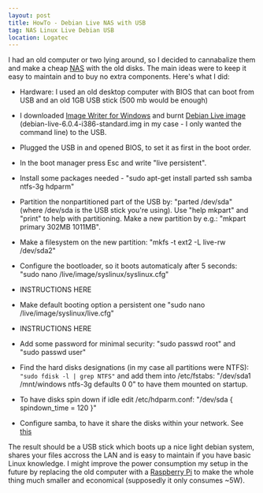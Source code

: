 ```yaml
---
layout: post
title: HowTo - Debian Live NAS with USB
tag: NAS Linux Live Debian USB
location: Logatec
---
```

I had an old computer or two lying around, so I decided to cannabalize them and make a cheap [NAS](http://en.wikipedia.org/wiki/Network-attached_storage) with the old disks. The main ideas were to keep it easy to maintain and to buy no extra components.
Here's what I did:

* Hardware: I used an old desktop computer with BIOS that can boot from USB and an old 1GB USB stick (500 mb would be enough)
* I downloaded [Image Writer for Windows](launchpad.net/win32-image-writer) and burnt [Debian Live image](http://cdimage.debian.org/cdimage/release/current-live/i386/usb-hdd/) (debian-live-6.0.4-i386-standard.img in my case - I only wanted the command line) to the USB.
* Plugged the USB in and opened BIOS, to set it as first in the boot order.
* In the boot manager press Esc and write "live persistent".
* Install some packages needed - "sudo apt-get install parted ssh samba ntfs-3g hdparm"
* Partition the nonpartitioned part of the USB by: "parted /dev/sda" (where /dev/sda is the USB stick you're using). Use "help mkpart" and "print" to help with partitioning. Make a new partition by e.g.: "mkpart primary 302MB 1011MB".
* Make a filesystem on the new partition: "mkfs -t ext2 -L live-rw /dev/sda2"
* Configure the bootloader, so it boots automaticaly after 5 seconds: "sudo nano /live/image/syslinux/syslinux.cfg"
* INSTRUCTIONS HERE
* Make default booting option a persistent one "sudo nano /live/image/syslinux/live.cfg"
* INSTRUCTIONS HERE
* Add some password for minimal security: "sudo passwd root" and "sudo passwd user"
* Find the hard disks designations (in my case all partitions were NTFS): `"sudo fdisk -l | grep NTFS"` and add them into /etc/fstabs: "/dev/sda1 /mnt/windows ntfs-3g defaults 0 0" to have them mounted on startup.

* To have disks spin down if idle edit /etc/hdparm.conf: "/dev/sda { spindown_time = 120 }"
* Configure samba, to have it share the disks within your network. See [this](http://www.debuntu.org/guest-file-sharing-with-samba)

The result should be a USB stick which boots up a nice light debian system, shares your files accross the LAN and is easy to maintain if you have basic Linux knowledge.
I might improve the power consumption my setup in the future by replacing the old computer with a [Raspberry Pi](http://www.raspberrypi.org/) to make the whole thing much smaller and economical (supposedly it only consumes ~5W).